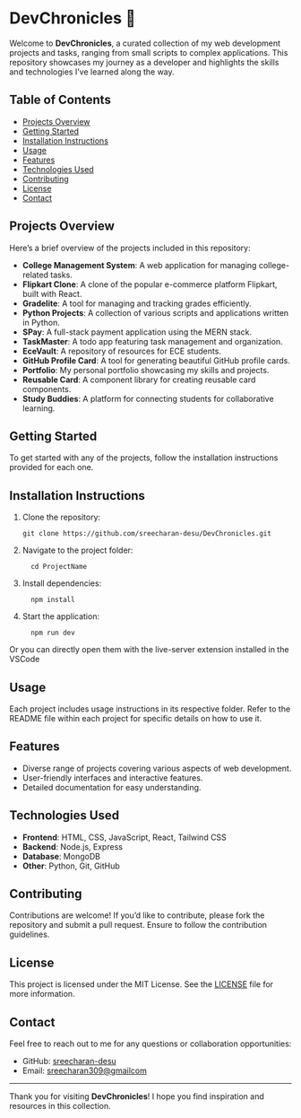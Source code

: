 # DevChronicles 🚀

Welcome to **DevChronicles**, a curated collection of my web development projects and tasks, ranging from small scripts to complex applications. This repository showcases my journey as a developer and highlights the skills and technologies I’ve learned along the way.

## Table of Contents
- [Projects Overview](#projects-overview)
- [Getting Started](#getting-started)
- [Installation Instructions](#installation-instructions)
- [Usage](#usage)
- [Features](#features)
- [Technologies Used](#technologies-used)
- [Contributing](#contributing)
- [License](#license)
- [Contact](#contact)

## Projects Overview

Here’s a brief overview of the projects included in this repository:

- **College Management System**: A web application for managing college-related tasks.
- **Flipkart Clone**: A clone of the popular e-commerce platform Flipkart, built with React.
- **Gradelite**: A tool for managing and tracking grades efficiently.
- **Python Projects**: A collection of various scripts and applications written in Python.
- **SPay**: A full-stack payment application using the MERN stack.
- **TaskMaster**: A todo app featuring task management and organization.
- **EceVault**: A repository of resources for ECE students.
- **GitHub Profile Card**: A tool for generating beautiful GitHub profile cards.
- **Portfolio**: My personal portfolio showcasing my skills and projects.
- **Reusable Card**: A component library for creating reusable card components.
- **Study Buddies**: A platform for connecting students for collaborative learning.

## Getting Started

To get started with any of the projects, follow the installation instructions provided for each one.

## Installation Instructions

1. Clone the repository:
   ```
   git clone https://github.com/sreecharan-desu/DevChronicles.git
   ```
2. Navigate to the project folder:
    ```
      cd ProjectName    
    ```
3. Install dependencies:
    ```
      npm install
    ```
4. Start the application:
    ```
      npm run dev
    ```
Or you can directly open them with the live-server extension installed in the VSCode 

## Usage

Each project includes usage instructions in its respective folder. Refer to the README file within each project for specific details on how to use it.

## Features

- Diverse range of projects covering various aspects of web development.
- User-friendly interfaces and interactive features.
- Detailed documentation for easy understanding.

## Technologies Used

- **Frontend**: HTML, CSS, JavaScript, React, Tailwind CSS
- **Backend**: Node.js, Express
- **Database**: MongoDB
- **Other**: Python, Git, GitHub

## Contributing

Contributions are welcome! If you’d like to contribute, please fork the repository and submit a pull request. Ensure to follow the contribution guidelines.

## License

This project is licensed under the MIT License. See the [LICENSE](LICENSE) file for more information.

## Contact

Feel free to reach out to me for any questions or collaboration opportunities:

- GitHub: [sreecharan-desu](https://github.com/sreecharan-desu)
- Email: [sreecharan309@gmailcom](mailto:sreecharan309@gmail.com)

---

Thank you for visiting **DevChronicles**! I hope you find inspiration and resources in this collection.

